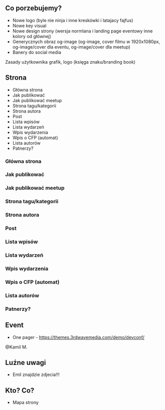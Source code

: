 ## Co porzebujemy?

- Nowe logo (byle nie ninja i inne kreskówki i latajacy fajfus)
- Nowe key visual
- Nowe design strony (wersja normlana i landing page eventowy inne kolory od głównej)
- Generycznych obraz og-image (og-image, cover filmu w 1920x1080px, og-image/cover dla eventu, og-image/cover dla meetup)
- Banery do social media

Zasady użytkownika grafik, logo (księga znaku/branding book)

## Strona

- Główna strona
- Jak publikować
- Jak publikować meetup
- Strona tagu/kategorii
- Strona autora
- Post
- Lista wpisów
- Lista wydarzeń
- Wpis wydarzenia
- Wpis o CFP (automat)
- Lista autorów
- Patnerzy?

### Główna strona


### Jak publikować


### Jak publikować meetup


### Strona tagu/kategorii


### Strona autora


### Post


### Lista wpisów


### Lista wydarzeń


### Wpis wydarzenia


### Wpis o CFP (automat)


### Lista autorów


### Patnerzy?


## Event

- One pager - https://themes.3rdwavemedia.com/demo/devconf/

@Kamil M.

## Luźne uwagi

- Emil znajdzie zdjecia!!!

## Kto? Co?

- Mapa strony


